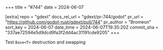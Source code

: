 +++
title = "#744"
date = 2024-06-07

[extra]
repo = "gdext"
docs_rel_url = "gdext/pr-744/godot"
pr_url = "https://github.com/godot-rust/gdext/pull/744"
pr_author = "Bromeon"
sort_key = 2024-06-07
date_time = 2024-06-07T19:35:20Z
commit_sha = "337ae72594e5d9dcd9fa3f2dd4ac31191cde9205"
+++

Test `Base<T>` destruction and swapping
